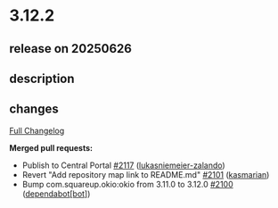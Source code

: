 # 3.12.2

## release on 20250626
## description
## changes
<a href="https://github.com/zalando/logbook/compare/3.12.1...3.12.2">Full Changelog</a>

<strong>Merged pull requests:</strong>

* Publish to Central Portal <a href="https://github.com/zalando/logbook/pull/2117" data-hovercard-type="pull_request" data-hovercard-url="/zalando/logbook/pull/2117/hovercard">#2117</a> (<a href="https://github.com/lukasniemeier-zalando">lukasniemeier-zalando</a>)
* Revert "Add repository map link to README.md" <a href="https://github.com/zalando/logbook/pull/2101" data-hovercard-type="pull_request" data-hovercard-url="/zalando/logbook/pull/2101/hovercard">#2101</a> (<a href="https://github.com/kasmarian">kasmarian</a>)
* Bump com.squareup.okio:okio from 3.11.0 to 3.12.0 <a href="https://github.com/zalando/logbook/pull/2100" data-hovercard-type="pull_request" data-hovercard-url="/zalando/logbook/pull/2100/hovercard">#2100</a> (<a href="https://github.com/apps/dependabot">dependabot[bot]</a>)

